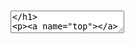 # <Textarea>

<a name="top"></a>

[Syntax](#syntax) [Remarks](#remarks) [Example](#example)

The Textarea tag renders as a multi-line text input box at run time.

<a name="syntax"></a>

## Syntax

<pre xmlns="" xml:space="preserve"><Textarea    
    AccessKey="_string_"   
    BackColor="_color name_|#dddddd"   
    BorderColor="_color name_|#dddddd"   
    BorderStyle="**NotSet**|None|Dotted|Dashed|Solid|Double|Groove|Ridge|Inset|Outset"   
    BorderWidth="_size_"   
    CharacterCount="**None**|CountDown|CountUp"   
    CharacterCountClass="_CSS Class Name_"
    CharacterCountLabel="_string_"  
    Columns="_integer_"  
    CssClass="_string_"   
    DataField="_string_"
    DataType="**string**|int32|int64|boolean|...."  
    Font-Bold="True|**False**"   
    Font-Italic="True|**False**"   
    Font-Names="_string_"   
    Font-Overline="True|**False**"   
    Font-Size="_string_|Smaller|Larger|XX-Small|X-Small|Small|Medium|Large|X-Large|XX-Large"   
    Font-Strikeout="True|**False**"   
    Font-Underline="True|**False**"   
    ForeColor="_color name_|#dddddd"   
    Height="_size_"   
    HtmlEncode="True|**False**"  
    ID="_string_"   
    MaxLength="_integer_"  
    Nullable="True|**False**"  
    ReadOnly="True|**False**"   
    Rows="integer"  
    Style="_string_"   
    TabIndex="_integer_"   
    ToolTip="_string_"   
    Visible="**True**|False"   
    Width="_size_"   
    Wrap="**True**|False"  
</pre>

<div xmlns="">/> </div>

 <a name="remarks"></a>

## Remarks

If no "datatype" is supplied, the Textarea control defaults to **string**.

*   **AccessKey**: In browsers that support it, this property can be set to a character on the keyboard that can be used to set focus to the control. For instance, setting the value to F allows the user to access the control by pressing Alt+F on their keyboard (for Windows machines).  

*   **BackColor**: Color of the background of the control.  

*   **BorderColor**: Color of the border around the control.  

*   **BorderStyle**: Style of the border around the control.  

*   **BorderWidth**: Width of the border around the control, specified in [units.  

    ](units.html)
*   **CharacterCount**: Defaults to None. When set to CountUp, the number of characters the user has typed into the control will be displayed just after the control. If the value is set to CountDown, the number of characters remaining will be displayed. Remaining characters are calculated based on the MaxLength property. _This feature requires Javascript and jQuery_. (New to version 2.1)  

*   **CharacterCountLabel**: Text to be displayed next to the number displayed in CharacterCount. This label is only displayed when CharacterCount is set to CountUp or CountDown. NOTE: You should precede your label text with a space. Otherwise the text will butt up against the character count number. (New to version 2.1)  

*   **CharacterCountClass**: When CharacterCount is CountUp or CountDown, you can style the the displayed number and the CharacterCountLabel (if specified) by specifying a CSS class name for this property. (New to version 2.1)  

*   **Columns**: The display width, in characters, of the control.  

*   **CssClass**: Name of the Cascading Style Sheets (CSS) class used to style this control.  

*   **DataField**: Name of the parameter in the `<submitcommand>` which will be filled with this control's data on when the form is submitted and/or the parameter in the `<selectcommand>` which will supply this control's data when the form is loaded. This attribute is required if the control will participate in operations with your form's data commands.  

*   **DataType**: The type of data this control is supplying to the data commands. This is a [Database type](datatypes.html). Valid values are: string (default), int32, int64, boolean, . This attribute is required if the control will participate in operations with your form's data commands.  

*   **Font Properties**: A series of attributes such as font-bold, font-size, etc. that allow you to control how the text in the control is displayed. [More  

    ](fontproperties.html)
*   **ForeColor**: Sets the foreground color (typically the color of the text) of the control.  

*   **Height**: Height of the control, specified in [units](units.html).  

*   **HtmlEncode**: When set to true, the content of the control will have any HTML encoded before sending it to the SubmitCommand for processing. Note that setting this to true can help protect against scripting attacks but it will also enlarge the size of the text that is saved (<) becomes (&lt;), for instance.  

*   **ID**: Name, consisting of letters and numbers, beginning with a letter, that uniquely identifies the control within the form.  

*   **MaxLength**: For Use ONLY With CharacterCount attribute. Specifies the maximum number of characters the CharacterCount feature should allow. If not specified, the user's input will not be limited. IMPORTANT: Unlike the TextBox's MaxLength attribute, this does not ensure that no more than the specified number of characters will be entered. You should still use normal validation methods for that. (New to version 2.1)  

*   **Placeholder**: New to version 4.2\. If this property is set, the value will be displayed in the textbox when it is empty. It is an HTML5 feature that will only function on capable browsers (all other browsers will ignore it). The purpose is to provide the user with some explanatory text in the control itself prior to the user entering any text. For instance, a contact form's About Me textarea might have "Tell us about yourself" as the Placeholder. When the user tabs into the control, the text will disappear. If the user tabs out without entering anything, the "Tell us about yourself" text will re-appear. The Placeholder value is not a default value for the control and will not be sent to the database.  

*   **Nullable**: If True (the default is False), the control will return a DBNull value if the control is blank or contains just whitespace. If a DBNull value is passed to the control, the control will be set to an empty string.  

*   **ReadOnly**: If True, the contents of the control cannot be changed. The default value is False.  

*   **Rows**: The number of rows displayed in the Textarea control.  

*   **Style**: Same as the HTML style attribute.It allows you to apply CSS styling to the control (e.g. "color: red; border: solid 1px black;").  

*   **Tabindex**: Sets the tab index for the control.  

*   **Tooltip**: In browsers that support it, sets the text to display when the mouse pointer hovers over the control.  

*   **Visible**: Determines if the control is visible (true) or hidden (false).  

*   **Width**: Width of the control in [units](units.html).  

*   **Wrap**: If True, text in the textarea wraps. If False, text does not wrap. The default is True.  

[Back to top](#top)<a name="example"></a>

## Example

<div>`<AddForm>`  
`  ...`  
`  <table>`  
`    <tr>`  
`      <td>`  
`        <Label for="txtFirstName" text="First Name" />`  
`        <Textbox id="txtFirstName" datafield="FirstName" datatype="string" />`  
`      </td>`  
`    </tr>`  
`    <tr>`  
`       <td>`  
`         <Label for="txtBio" text="Bio" />`  
`         <Textarea id="txtBio" datafield="Bio" datatype="string" />`  
`       </td>`  
`    </tr>`  
`    <tr>`  
`       <td colspan="2">`  
`         <AddButton text="Add"/> <CancelButton text="Cancel"/>`  
`      </td>`  
`    </tr>`  
`  </table>`  
`</AddForm>`</div>

[Back to top](#top)